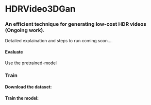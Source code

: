 # HDRVideo3DGan
### An efficient technique for generating low-cost HDR videos (Ongoing work).
Detailed explaination and steps to run coming soon....


#### Evaluate
Use the pretrained-model


### Train
#### Download the dataset:


#### Train the model:

